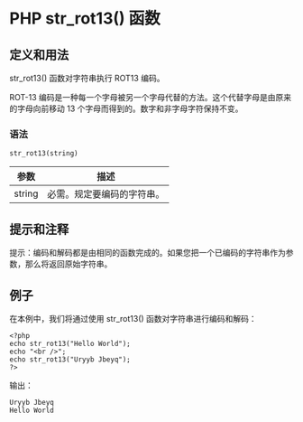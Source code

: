 # PHP str_rot13() 函数



## 定义和用法

str_rot13() 函数对字符串执行 ROT13 编码。

ROT-13 编码是一种每一个字母被另一个字母代替的方法。这个代替字母是由原来的字母向前移动 13 个字母而得到的。数字和非字母字符保持不变。

### 语法

```
str_rot13(string)
```

| 参数 | 描述 |
| --- | --- |
| string | 必需。规定要编码的字符串。 |

## 提示和注释

提示：编码和解码都是由相同的函数完成的。如果您把一个已编码的字符串作为参数，那么将返回原始字符串。

## 例子

在本例中，我们将通过使用 str_rot13() 函数对字符串进行编码和解码：

```
<?php
echo str_rot13("Hello World");
echo "<br />";
echo str_rot13("Uryyb Jbeyq");
?>
```

输出：

```
Uryyb Jbeyq
Hello World
```



